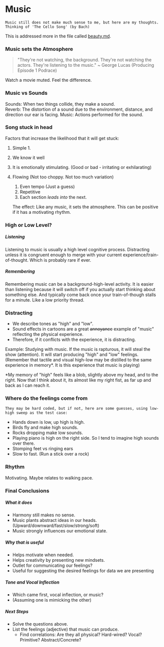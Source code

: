 Music
=====

    Music still does not make much sense to me, but here are my thoughts.
    Thinking of 'The Cello Song' (by Bach)
    
This is addressed more in the file called [beauty.md](beauty.md).
    
### Music sets the Atmosphere

>"They're not watching, the background.  They're not watching the actors.
>They're listening to the music." ~ George Lucas (Producing Episode 1 Podrace)

Watch a movie muted.  Feel the difference.

### Music vs Sounds

Sounds: When two things collide, they make a sound.  
Reverb: The distortion of a sound due to the environment, distance, and direction our ear is facing.
Music:  Actions performed for the sound.

### Song stuck in head

Factors that increase the likelihood that it will get stuck:

1. Simple
    1. 
1. We know it well
1. It is emotionally stimulating. (Good or bad - irritating or exhilarating)
1. Flowing (Not too choppy. Not too much variation)
    1. Even tempo (Just a guess)
    1. Repetitive
    1. Each section *leads into* the next.  
    
    
    The effect: Like any music, it sets the atmosphere.
    This can be positive if it has a motivating rhythm.
    
   
### High or Low Level?

##### Listening
Listening to music is usually a high level cognitive process.  Distracting unless it is congruent enough to merge with your current experience/train-of-thought.  Which is probably rare if ever.

##### Remembering
Remembering music can be a background-high-level activity.  It is easier than listening because it will switch off if you actually start thinking about something else.  And typically come back once your train-of-though stalls for a minute.  Like a low priority thread.
   
### Distracting

* We describe tones as "high" and "low". 
* Sound effects in cartoons are a great ~~annoyance~~ example of "music" reflecting the physical experience.
* Therefore, if it conflicts with the experience, it is distracting.

Example: Studying with music.  If the music is rapturous, it will steal the show (attention).
It will start producing "high" and "low" feelings.  (Remember that tactile and visual high-low may be
distilled to the same experience in memory*.  It is this experience that music is playing)

*My memory of "high" feels like a blob, slightly above my head, and to the right.
Now that I think about it, its almost like my right fist, as far up and back as I can reach it.

### Where do the feelings come from

    They may be hard coded, but if not, here are some guesses, using low-high sweep as the test case:
    
* Hands down is low, up high is high.
* Birds fly and make high sounds.
* Rocks dropping make low sounds.
* Playing piano is high on the right side.  So I tend to imagine high sounds over there.
* Stomping feet vs ringing ears
* Slow to fast. (Run a stick over a rock)

### Rhythm

Motivating.  Maybe relates to walking pace.

### Final Conclusions

##### What it does
* Harmony still makes no sense.
* Music plants abstract ideas in our heads. (Upward/downward/fast/slow/strong/soft)
* Music strongly influences our emotional state.

##### Why that is useful
* Helps motivate when needed.
* Helps creativity by presenting new mindsets.
* Outlet for communicating our feelings?
* Useful for suggesting the desired feelings for data we are presenting

##### Tone and Vocal Inflection
* Which came first, vocal inflection, or music?
* (Assuming one is mimicking the other)

##### Next Steps
* Solve the questions above.
* List the feelings (adjective) that music can produce.
    * Find correlations: Are they all physical? Hard-wired? Vocal? Primitive? Abstract/Concrete?





